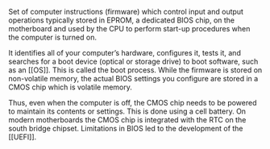 Set of computer instructions (firmware) which control input and output operations typically stored in EPROM, a dedicated BIOS chip, on the motherboard and used by the CPU to perform start-up procedures when the computer is turned on.

It identifies all of your computer’s hardware, configures it, tests it, and searches for a boot device (optical or storage drive) to boot software, such as an [[OS]]. This is called the boot process. While the firmware is stored on non-volatile memory, the actual BIOS settings you configure are stored in a CMOS chip which is volatile memory. 

Thus, even when the computer is off, the CMOS chip needs to be powered to maintain its contents or settings. This is done using a cell battery. On modern motherboards the CMOS chip is integrated with the RTC on the south bridge chipset. Limitations in BIOS led to the development of the [[UEFI]].